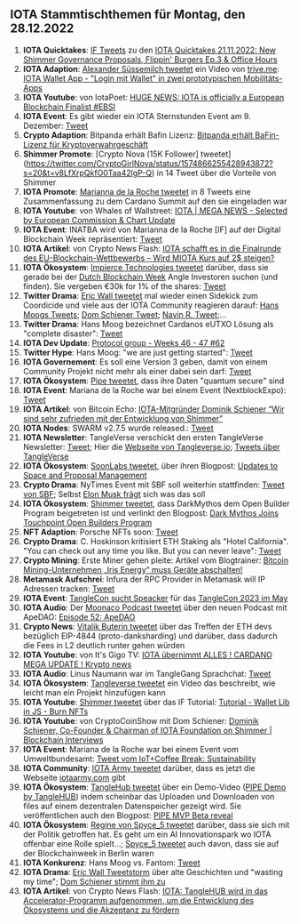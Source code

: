 ## IOTA Stammtischthemen für Montag, den 28.12.2022

1. **IOTA Quicktakes**: [IF Tweets](https://twitter.com/iota/status/1594631853268426754?s=20&t=MSlHutIiUKW6oWDkbUp-xw) zu den [IOTA Quicktakes 21.11.2022: New Shimmer Governance Proposals, Flippin' Burgers Ep.3 & Office Hours](https://www.youtube.com/watch?v=lZTC80kNmmc)
2. **IOTA Adaption**: [Alexander Süssemilch tweetet](https://twitter.com/asuessemilch/status/1594793466256564226?s=20&t=MSlHutIiUKW6oWDkbUp-xw) ein Video von [trive.me](https://twitter.com/triveme): [IOTA Wallet App - "Login mit Wallet" in zwei prototypischen Mobilitäts-Apps](https://www.youtube.com/watch?v=4SlGKDXbK5c)
3. **IOTA Youtube**: von IotaPoet: [HUGE NEWS: IOTA is officially a European Blockchain Finalist #EBSI](https://www.youtube.com/watch?v=i-Omc7i1N0I)
4. **IOTA Event**: Es gibt wieder ein IOTA Sternstunden Event am 9. Dezember: [Tweet](https://twitter.com/iotashop/status/1594971023862022145?s=20&t=v8LfXrpQkfO0Taa42lgP-Q)
5. **Crypto Adaption**: Bitpanda erhält Bafin Lizenz: [Bitpanda erhält BaFin-Lizenz für Kryptoverwahrgeschäft](https://de.cointelegraph.com/news/bitpanda-receives-bafin-licence-for-crypto-custody-business)
6. **Shimmer Promote**: [Crypto Nova (15K Follower] tweetet](https://twitter.com/CryptoGirlNova/status/1574866255428943872?s=20&t=v8LfXrpQkfO0Taa42lgP-Q) in 14 Tweet über die Vorteile von Shimmer
7. **IOTA Promote**: [Marianna de la Roche tweetet](https://twitter.com/Marianadlrw/status/1594977046823829504?s=20&t=v8LfXrpQkfO0Taa42lgP-Q) in 8 Tweets eine Zusammenfassung zu dem Cardano Summit auf den sie eingeladen war
8. **IOTA Youtube**: von Whales of Wallstreet: [IOTA | MEGA NEWS - Selected by European Commission & Chart Update](https://www.youtube.com/watch?v=6f35xOXaNik)
9. **IOTA Event**: INATBA wird von Marianna de la Roche  [IF] auf der Digital Blockchain Week repräsentiert: [Tweet](https://twitter.com/Marianadlrw/status/1595004742274539520?s=20&t=v8LfXrpQkfO0Taa42lgP-Q)
10. **IOTA Artikel**: von Crypto News Flash: [IOTA schafft es in die Finalrunde des EU-Blockchain-Wettbewerbs – Wird MIOTA Kurs auf 2$ steigen?](https://www.crypto-news-flash.com/de/iota-ist-im-finale-eu-blockchain-beschaffungsverfahrens/)
11. **IOTA Ökosystem**: [Impierce Technologies tweetet](https://twitter.com/ImpierceTech/status/1594975952576151552?s=20&t=B8BKLC9wiSwsyX6aJl8Zzw) darüber, dass sie gerade bei der [Dutch Blockchain Week](https://dutchblockchainweek.com/investor-track/) Angle Investoren suchen (und finden). Sie vergeben €30k for 1% of the shares: [Tweet](https://twitter.com/ImpierceTech/status/1594975954962907136?s=20&t=B8BKLC9wiSwsyX6aJl8Zzw)
12. **Twitter Drama**: [Eric Wall tweetet](https://twitter.com/ercwl/status/1595124395852562432?s=20&t=Te_57oQz-i5xIF4PTABO0w) mal wieder einen Sidekick zum Coordicide und viele aus der IOTA Community reagieren darauf: [Hans Moogs Tweets](https://twitter.com/hus_qy/status/1595171900892000256?s=20&t=Te_57oQz-i5xIF4PTABO0w); [Dom Schiener Tweet](https://twitter.com/DomSchiener/status/1595131997651079168?s=20&t=Te_57oQz-i5xIF4PTABO0w); [Navin R. Tweet](https://twitter.com/navinram999/status/1595201592462032897?s=20&t=Te_57oQz-i5xIF4PTABO0w);...
13. **Twitter Drama**: Hans Moog bezeichnet Cardanos eUTXO Lösung als "complete disaster": [Tweet](https://twitter.com/hus_qy/status/1595190503762337792?s=20&t=Te_57oQz-i5xIF4PTABO0w)
14. **IOTA Dev Update**: [Protocol group - Weeks 46 - 47 #62](https://github.com/iotaledger/research-updates/discussions/62)
15. **Twitter Hype**: Hans Moog: "we are just getting started": [Tweet](https://twitter.com/hus_qy/status/1594790610627600409?s=20&t=Te_57oQz-i5xIF4PTABO0w)
16. **IOTA Governement**: Es soll eine Version 3 geben, damit von einem Community Projekt nicht mehr als einer dabei sein darf: [Tweet](https://twitter.com/ShimmerGov/status/1595097648528343041?s=20&t=Te_57oQz-i5xIF4PTABO0w)
17. **IOTA Ökosystem**: [Pipe tweetet](https://twitter.com/Tanglehub_eu/status/1595348880807395329?s=20&t=Te_57oQz-i5xIF4PTABO0w), dass ihre Daten "quantum secure" sind
18. **IOTA Event**: Mariana de la Roche war bei einem Event (NextblockExpo): [Tweet](https://twitter.com/Marianadlrw/status/1595415295212019713?s=20&t=Te_57oQz-i5xIF4PTABO0w)
19. **IOTA Artikel**: von Bitcoin Echo: [IOTA-Mitgründer Dominik Schiener “Wir sind sehr zufrieden mit der Entwicklung von Shimmer”](https://www.btc-echo.de/news/iota-sehr-zufrieden-mit-der-entwicklung-von-shimmer-154906/)
20. **IOTA Nodes**: SWARM v2.7.5 wurde released.: [Tweet](https://twitter.com/tanglebay/status/1595544714320699393?s=20&t=M6ekz_CW1zV7r9gm0VekCA)
21. **IOTA Newsletter**: TangleVerse verschickt den ersten TangleVerse Newsletter: [Tweet](https://twitter.com/TangleVerseWeb/status/1595507908971794455?s=20&t=M6ekz_CW1zV7r9gm0VekCA); Hier die [Webseite von Tangleverse.io](https://tangleverse.io/); [Tweets über TangleVerse](https://twitter.com/2xnmore/status/1595707105549242370?s=20&t=M6ekz_CW1zV7r9gm0VekCA)
22. **IOTA Ökosystem**: [SoonLabs tweetet](https://twitter.com/soon_labs/status/1595632769337462784?s=20&t=M6ekz_CW1zV7r9gm0VekCA), über ihren Blogpost: [Updates to Space and Proposal Management](https://soonlabs.medium.com/updates-to-spaces-and-proposals-a7766d004213)
23. **Crypto Drama**: NyTimes Event mit SBF soll weiterhin stattfinden: [Tweet von SBF](https://twitter.com/SBF_FTX/status/1595512579417378837?s=20&t=M6ekz_CW1zV7r9gm0VekCA); Selbst [Elon Musk frägt](https://twitter.com/elonmusk/status/1595587988926664704?s=20&t=M6ekz_CW1zV7r9gm0VekCA) sich was das soll
24. **IOTA Ökosystem**: [Shimmer tweetet](https://twitter.com/shimmernet/status/1595416891971047424?s=20&t=M6ekz_CW1zV7r9gm0VekCA), dass DarkMythos dem Open Builder Program beigetreten ist und verlinkt den Blogpost: [Dark Mythos Joins Touchpoint Open Builders Program](https://blog.shimmer.network/dark-mythos-becomes-part-of-touchpoint-open-builders-program/)
25. **NFT Adaption**: Porsche NFTs soon: [Tweet](https://twitter.com/Porsche/status/1594826400233828354?s=20&t=ZIdlOVPJAZwNRTcga7N8hw)
26. **Crypto Drama**: C. Hoskinson kritisiert ETH Staking als "Hotel California". "You can check out any time you like. But you can never leave": [Tweet](https://twitter.com/Cointelegraph/status/1595560371670114305?s=20&t=aA_Gu9SVlImHb1TAAC1cvA)
27. **Crypto Mining**: Erste Miner gehen pleite: Artikel vom Blogtrainer: [Bitcoin Mining-Unternehmen „Iris Energy“ muss Geräte abschalten!](https://www.blocktrainer.de/iris-energy-muss-abschalten/)
28. **Metamask Aufschrei**: Infura der RPC Provider in Metamask will IP Adressen tracken: [Tweet](https://twitter.com/hoss_crypto/status/1595699132181749760?s=20&t=bFhMRjOhKEWZZCmAGqjIxQ)
29. **IOTA Event**: [TangleCon sucht Speacker](https://twitter.com/TangleCon/status/1595751174136893440?s=20&t=bFhMRjOhKEWZZCmAGqjIxQ) für das [TangleCon 2023 im May](https://reg.eventmobi.com/tanglecon)
30. **IOTA Audio**: Der [Moonaco Podcast tweetet](https://twitter.com/MoonacoPodcast/status/1595734048403607552?s=20&t=kVqy94DQxLkq3JCLaxI9eQ) über den neuen Podcast mit ApeDAO: [Episode 52: ApeDAO](https://open.spotify.com/episode/5NaTed362RnjnZaw41CrZJ?si=ATS2irmSScmOwJR2N1KDPw&nd=1) 
31. **Crypto News**: [Vitalik Buterin tweetet](https://twitter.com/VitalikButerin/status/1595754446042333197?s=20&t=kVqy94DQxLkq3JCLaxI9eQ) über das Treffen der ETH devs bezüglich EIP-4844 (proto-danksharding) und darüber, dass dadurch die Fees in L2 deutlich runter gehen würden
32. **IOTA Youtube**: von It's Gigo TV: [IOTA übernimmt ALLES ! CARDANO MEGA UPDATE ! Krypto news](https://www.youtube.com/watch?v=9W7onDSqCnA)
33. **IOTA Audio**: Linus Naumann war im TangleGang Sprachchat: [Tweet](https://twitter.com/GangTangleTalk/status/1595781200261570563)
34. **IOTA Ökosystem**: [Tangleverse tweetet](https://twitter.com/TangleVerseWeb/status/1595457544973074433?s=20) ein Video das beschreibt, wie leicht man ein Projekt hinzufügen kann
35. **IOTA Youtube**: [Shimmer tweetet](https://twitter.com/shimmernet/status/1596051067866820608?s=20&t=4VnNZLBpxs3XRSWlBJj1Xw) über das IF Tutorial: [Tutorial - Wallet Lib in JS - Burn NFTs](https://www.youtube.com/watch?v=8v5eR5_vwIw)
36. **IOTA Youtube**: von CryptoCoinShow mit Dom Schiener: [Dominik Schiener, Co-Founder & Chairman of IOTA Foundation on Shimmer | Blockchain Interviews](https://www.youtube.com/watch?v=Qmph2lIyDgM)
37. **IOTA Event**: Mariana de la Roche war bei einem Event vom Umweltbundesamt: [Tweet vom IoT+Coffee Break: Sustainability](https://twitter.com/IOTplus_Network/status/1596048503553331200?s=20&t=4VnNZLBpxs3XRSWlBJj1Xw)
38. **IOTA Community**: [IOTA Army tweetet](https://twitter.com/IotaArmy_/status/1595919240703447045?s=20&t=4VnNZLBpxs3XRSWlBJj1Xw) darüber, dass es jetzt die Webseite [iotaarmy.com](https://iotaarmy.com/) gibt
39. **IOTA Ökosystem**: [TangleHub tweetet](https://twitter.com/Tanglehub_eu/status/1596103667287195648?s=20&t=JmzI_M7xl8qxwyz2CSwBDg) über ein Demo-Video ([PIPE Demo by TangleHUB](https://www.youtube.com/watch?v=s2c94O6Q4KE)) indem scheinbar das Uploaden und Downloaden von files auf einem dezentralen Datenspeicher gezeigt wird. Sie veröffentlichen auch den Blogpost: [PIPE MVP Beta reveal](https://tanglehub.eu/pipe-mvp-beta-reveal/)
40. **IOTA Ökosystem**: [Regine von Spyce_5 tweetet](https://twitter.com/Energine/status/1596135123183112193?s=20&t=JmzI_M7xl8qxwyz2CSwBDg) darüber, dass sie sich mit der Politik getroffen hat. Es geht um ein AI Innovationspark wo IOTA offenbar eine Rolle spielt...; [Spyce_5 tweetet](https://twitter.com/SPYCE_5/status/1596151540301324288?s=20&t=LYJD9Z0RPh3fGpxrwJ0dpw) auch davon, dass sie auf der Blockchainweek in Berlin waren
41. **IOTA Konkurenz**: Hans Moog vs. Fantom: [Tweet](https://twitter.com/hus_qy/status/1596129431395139585?s=20&t=JmzI_M7xl8qxwyz2CSwBDg)
42. **IOTA Drama**: [Eric Wall Tweetstorm](https://twitter.com/ercwl/status/1596133714370891776?s=20&t=JmzI_M7xl8qxwyz2CSwBDg) über alte Geschichten und "wasting my time"; [Dom Schiener stimmt ihm zu](https://twitter.com/DomSchiener/status/1596157095694696455?s=20&t=LYJD9Z0RPh3fGpxrwJ0dpw)
43. **IOTA Artikel**: von Crypto News Flash: [IOTA: TangleHUB wird in das Accelerator-Programm aufgenommen, um die Entwicklung des Ökosystems und die Akzeptanz zu fördern](https://www.crypto-news-flash.com/de/iota-tanglehub-wird-teil-des-acceleator-programms-zur-entwicklung-des-oekosystems-und-der-akzeptanz/)




